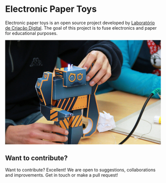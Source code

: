 Electronic Paper Toys
============================

Electronic paper toys is an open source project developed by [Laboratório de Criação Digital](https://www.lcdporto.org). The goal of this project is to fuse electronics and paper for educational purposes.

![Electronic Paper Toys](paper_toys_photo.jpg)

## Want to contribute?

Want to contribute? Excellent! We are open to suggestions, collaborations and improvements. Get in touch or make a pull request!